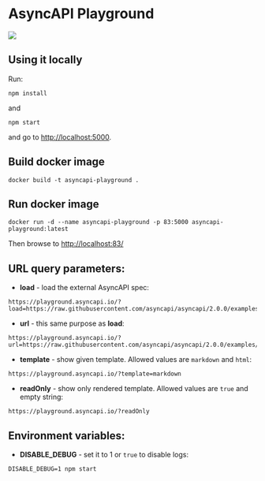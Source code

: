 # AsyncAPI Playground

![](screenshot.png)

## Using it locally

Run:

```
npm install
```

and

```
npm start
```

and go to [http://localhost:5000]().

## Build docker image

```
docker build -t asyncapi-playground .
```

## Run docker image

```
docker run -d --name asyncapi-playground -p 83:5000 asyncapi-playground:latest
```

Then browse to [http://localhost:83/]()

## URL query parameters:

- **load** - load the external AsyncAPI spec:

```
https://playground.asyncapi.io/?load=https://raw.githubusercontent.com/asyncapi/asyncapi/2.0.0/examples/2.0.0/streetlights.yml
```

- **url** - this same purpose as **load**:

```
https://playground.asyncapi.io/?url=https://raw.githubusercontent.com/asyncapi/asyncapi/2.0.0/examples/2.0.0/streetlights.yml
```

- **template** - show given template. Allowed values are `markdown` and `html`:

```
https://playground.asyncapi.io/?template=markdown
```

- **readOnly** - show only rendered template. Allowed values are `true` and empty string:

```
https://playground.asyncapi.io/?readOnly
```

## Environment variables:

- **DISABLE_DEBUG** - set it to 1 or `true` to disable logs:

```
DISABLE_DEBUG=1 npm start
```
